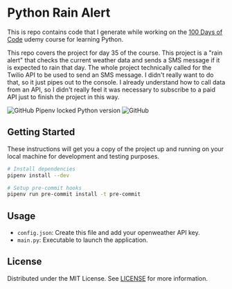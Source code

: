 # Python Rain Alert

This is repo contains code that I generate while working on the [100 Days of Code](https://www.udemy.com/course/100-days-of-code/) udemy course for learning Python.

This repo covers the project for day 35 of the course. This project is a "rain alert" that checks the current weather data and sends a SMS message if it is expected to rain that day. The whole project technically called for the Twilio API to be used to send an SMS message. I didn't really want to do that, so it just pipes out to the console. I already understand how to call data from an API, so I didn't really feel it was necessary to subscribe to a paid API just to finish the project in this way.

![GitHub Pipenv locked Python version](https://img.shields.io/github/pipenv/locked/python-version/darkstar-holdings-edu/python_rain_alert)
![GitHub](https://img.shields.io/github/license/darkstar-holdings-edu/python_rain_alert)

## Getting Started

These instructions will get you a copy of the project up and running on your local machine for development and testing purposes.

```sh
# Install dependencies
pipenv install --dev

# Setup pre-commit hooks
pipenv run pre-commit install -t pre-commit
```

## Usage

- `config.json`: Create this file and add your openweather API key.
- `main.py`: Executable to launch the application.

## License

Distributed under the MIT License. See [LICENSE](https://github.com/darkstar-holdings-edu/python_rain_alert/blob/master/LICENSE) for more information.
